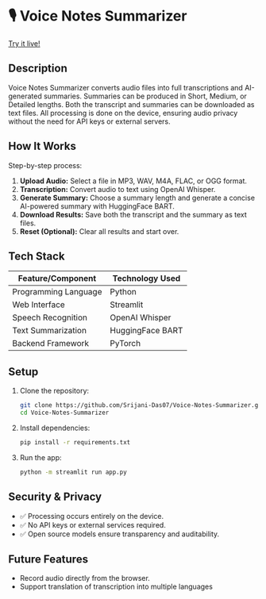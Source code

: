 # 🎙️ Voice Notes Summarizer

[Try it live!](https://voice-notes-summarizer-hkaxkgyj9zvv6zesunccfa.streamlit.app/)

## Description

Voice Notes Summarizer converts audio files into full transcriptions and AI-generated summaries. Summaries can be produced in Short, Medium, or Detailed lengths. Both the transcript and summaries can be downloaded as text files. All processing is done on the device, ensuring audio privacy without the need for API keys or external servers.

## How It Works

Step-by-step process:

1. **Upload Audio:** Select a file in MP3, WAV, M4A, FLAC, or OGG format.  
2. **Transcription:** Convert audio to text using OpenAI Whisper.  
3. **Generate Summary:** Choose a summary length and generate a concise AI-powered summary with HuggingFace BART.  
4. **Download Results:** Save both the transcript and the summary as text files.  
5. **Reset (Optional):** Clear all results and start over.

## Tech Stack

| Feature/Component        | Technology Used                       |
|--------------------------|--------------------------------------|
| Programming Language      | Python                               |
| Web Interface             | Streamlit                            |
| Speech Recognition        | OpenAI Whisper                       |
| Text Summarization        | HuggingFace BART                     |
| Backend Framework         | PyTorch                              |

## Setup

1. Clone the repository:
    ```bash
    git clone https://github.com/Srijani-Das07/Voice-Notes-Summarizer.git
    cd Voice-Notes-Summarizer
    ```
2. Install dependencies:
    ```bash
    pip install -r requirements.txt
    ```
3. Run the app:
    ```bash
    python -m streamlit run app.py
    ```

## Security & Privacy

- ✅ Processing occurs entirely on the device.  
- ✅ No API keys or external services required.  
- ✅ Open source models ensure transparency and auditability.  

## Future Features

- Record audio directly from the browser.  
- Support translation of transcription into multiple languages
